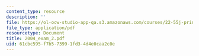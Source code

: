 ```yaml
---
content_type: resource
description: ''
file: https://ol-ocw-studio-app-qa.s3.amazonaws.com/courses/22-55j-principles-of-radiation-interactions-fall-2004/61cbc595f7b573991fd34d4e0caa2c0e_2004_exam_2.pdf
file_type: application/pdf
resourcetype: Document
title: 2004_exam_2.pdf
uid: 61cbc595-f7b5-7399-1fd3-4d4e0caa2c0e
---
```

